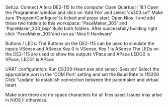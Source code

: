 SetUp:
Connect Altera DE2-115 to the computer
Open Quartus II 18.1
Open the Programmer window and click on 'Add File' and select 'cs303.sof' 
Make sure 'Program/Configure' is ticked and press start.
Open Nios II and add these two folders to this workspace: 'PaceMaker_303' and 'PaceMaker_303_bsp'
Build both folders.
After successfully building right click 'PaceMaker_303'and run as 'Nios II Hardware'

Buttons / LEDs:
The Buttons on the DE2-115 can be used to simulate the inputs VSense and ASense
Key 0 is VSense, Key 1 is ASense
The LEDs on the DE2-115 are used to show the outputs VPace and APace
LEDG0 is VPace, LEDG1 is APace

UART configuration:
Run CS303-Heart.exe and select 'Session'
Select the appropriate port in the 'COM Port' setting and set the Baud Rate to 115200
Click 'Update' to establish connection between the pacemaker and virtual heart.


Make sure there are no space characters for all files used. Issues may arise in NIOS II otherwise.
